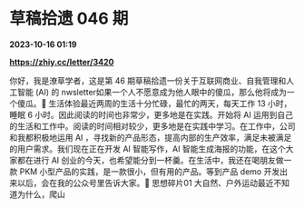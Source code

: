 # 草稿拾遗 046 期

**2023-10-16 01:19**

**https://zhiy.cc/letter/3420**

你好，我是潦草学者，这是第 46 期草稿拾遗一份关于互联网商业、自我管理和人工智能 (AI) 的 nwsletter如果一个人不愿意成为他人眼中的傻瓜，那么他将成为一个傻瓜。🍻 生活体验最近两周的生活十分忙碌，最忙的两天，每天工作 13 小时，睡眠 6 小时。因此阅读的时间也非常少，更多地是在实践。开始将 AI 运用到自己的生活和工作中。阅读的时间相对较少，更多地是在实践中学习。在工作中，公司和我都积极地运用 AI ，寻找新的产品形态，提高内部的生产效率，满足未被满足的用户需求。我们现在正在开发 AI 智能写作，AI 智能生成海报的功能，在这个大家都在进行 AI 创业的今天，也希望能分到一杯羹。在生活中，我还在喝朋友做一款 PKM 小型产品的实践，是一款很小，但有用的产品。等到产品 demo 开发出来以后，会在我的公众号里告诉大家。🤔 思想碎片01 大自然、户外运动最近不知道为什么，爬山